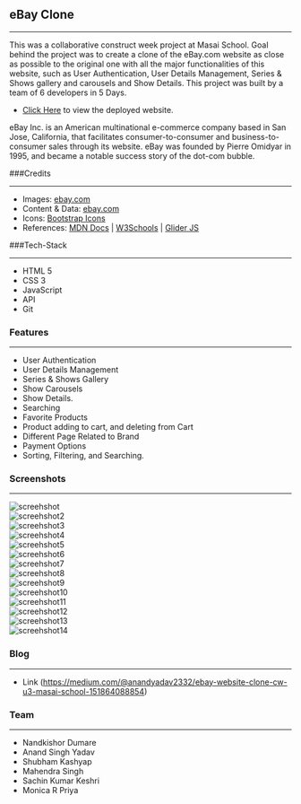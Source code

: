 ## eBay Clone 
---
<p>
This was a collaborative construct week project at Masai School.
Goal behind the project was to create a clone of the eBay.com website as close as possible to the original one with all the major functionalities of this website, such as User Authentication, User Details Management, Series & Shows gallery and carousels and Show Details.
This project was built by a team of 6 developers in 5 Days. 
</p>

* [Click Here](https://genuine-pika-880b46.netlify.app/ "eBay.com Project") to view the deployed website.

<p>
eBay Inc. is an American multinational e-commerce company based in San Jose, California, that facilitates consumer-to-consumer and business-to-consumer sales through its website. eBay was founded by Pierre Omidyar in 1995, and became a notable success story of the dot-com bubble.
</p>

###Credits
___
* Images: [ebay.com](https://www.ebay.com/)
* Content & Data: [ebay.com](https://www.ebay.com/)
* Icons: [Bootstrap Icons](https://icons.getbootstrap.com/)
* References: [MDN Docs](https://developer.mozilla.org/en-US/ ) | [W3Schools](https://www.w3schools.com/) | [Glider JS](https://nickpiscitelli.github.io/Glider.js/)

###Tech-Stack
___

* HTML 5
* CSS 3
* JavaScript
* API
* Git

### Features
___
* User Authentication
* User Details Management 
* Series & Shows Gallery 
* Show Carousels
* Show Details.
* Searching
* Favorite Products
* Product adding to cart, and deleting from Cart
* Different Page Related to Brand
* Payment Options
* Sorting, Filtering, and Searching.

### Screenshots
___
![screehshot](https://miro.medium.com/max/1400/1*ZDiCjNAtffkbZHwItMee1g.png)
<br/>
![screehshot2](https://miro.medium.com/max/1400/1*CgztBS7j938vUlu30JxLLA.png)
<br/>
![screehshot3](https://miro.medium.com/max/1400/1*mIwmBSVq2sOVntfcl4g9YQ.png)
<br/>
![screehshot4](https://miro.medium.com/max/1400/1*NeG5EqKSXe__76p1S-SxDw.png)
<br/>
![screehshot5](https://miro.medium.com/max/1400/1*TU2NuTwkosSd66fhcJv6_A.png)
<br/>
![screehshot6](https://miro.medium.com/max/1400/1*zg0PGwmAr_0Rlrs3Sy34xQ.png)
<br/>
![screehshot7](https://miro.medium.com/max/1400/1*c37hpAjtdrJz0sLYljSKnA.png)
<br/>
![screehshot8](https://miro.medium.com/max/1400/1*diJEg3Js8RpnudTW_7lzqA.png)
<br/>
![screehshot9](https://miro.medium.com/max/1400/1*VNZZ-GzJVDGy7-_lXxUQhQ.png)
<br/>
![screehshot10](https://miro.medium.com/max/1400/1*Y5OLRnralq62f4BCE24_fA.png)
<br/>
![screehshot11](https://miro.medium.com/max/1400/1*uSG9JIoYkAvTdl-7pwhLEA.png)
<br/>
![screehshot12](https://miro.medium.com/max/1400/1*OA1PGVnD5e_UmqILG83blg.png)
<br/>
![screehshot13](https://miro.medium.com/max/1400/1*P5NGc7ZaA-HXQcbbmdXXyA.png)
<br/>
![screehshot14](https://miro.medium.com/max/1400/1*wZPWu193XflVJcyGIR94Lw.png)


### Blog
___
* Link (https://medium.com/@anandyadav2332/ebay-website-clone-cw-u3-masai-school-151864088854)

### Team
___
* Nandkishor Dumare
* Anand Singh Yadav
* Shubham Kashyap
* Mahendra Singh
* Sachin Kumar Keshri
* Monica R Priya

